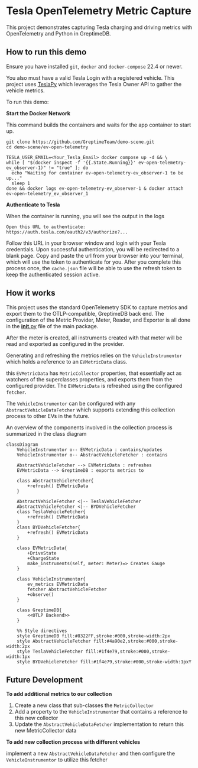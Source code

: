 # Tesla OpenTelemetry Metric Capture

This project demonstrates capturing Tesla charging and
driving metrics with OpenTelemetry and Python in GreptimeDB.

## How to run this demo

Ensure you have installed `git`, `docker` and `docker-compose` 22.4 or newer.

You also must have a valid Tesla Login with a registered vehicle.
This project uses [TeslaPy](https://github.com/tdorssers/TeslaPy)
which leverages the Tesla Owner API to gather the vehicle metrics.

To run this demo:

**Start the Docker Network**

This command builds the containers and
waits for the app container to start up.

```shell
git clone https://github.com/GreptimeTeam/demo-scene.git
cd demo-scene/ev-open-telemetry

TESLA_USER_EMAIL=<Your_Tesla_Email> docker compose up -d && \
while [ "$(docker inspect -f '{{.State.Running}}' ev-open-telemetry-ev_observer-1)" != "true" ]; do
  echo "Waiting for container ev-open-telemetry-ev_observer-1 to be up..."
  sleep 1
done && docker logs ev-open-telemetry-ev_observer-1 & docker attach ev-open-telemetry_ev_observer_1
```

**Authenticate to Tesla**

When the container is running, you will see the output in the logs

`Open this URL to authenticate: https://auth.tesla.com/oauth2/v3/authorize?...`

Follow this URL in your browser window and login
with your Tesla credentials.  Upon successful authentication,
you will be redirected to a blank page.
Copy and paste the url from your browser
into your terminal, which will use the token to authenticate for you.
After you complete this process once, the `cache.json` file will be able to
use the refresh token to keep the authenticated session active.


## How it works
This project uses the standard OpenTelemetry SDK to capture metrics
and export them to the OTLP-compatible, GreptimeDB back end.
The configuration of the Metric Provider, Meter, Reader, and Exporter is all done in the [__init__.py](./ev_observer/ev_observer/__init__.py) file of the main package.

After the meter is created, all instruments created with that meter
will be read and exported as configured in the provider.

Generating and refreshing the metrics relies on the `VehicleInstrumentor` which holds a reference to an `EVMetricData` class.

this `EVMetricData` has `MetricCollector` properties, that essentially act as watchers of the superclasses properties, and exports them from the configured provider. The `EVMetricData` is refreshed using the configured `fetcher`.

The `VehicleInstrumentor` can be configured with any `AbstractVehicleDataFetcher` which supports extending this collection process to other EVs in the future.

An overview of the components involved in the collection process is summarized
in the class diagram
```mermaid
classDiagram
    VehicleInstrumentor o-- EVMetricData : contains/updates
    VehicleInstrumentor o-- AbstractVehicleFetcher : contains

    AbstractVehicleFetcher --> EVMetricData : refreshes
    EVMetricData --> GreptimeDB : exports metrics to

    class AbstractVehicleFetcher{
        +refresh() EVMetricData
    }

    AbstractVehicleFetcher <|-- TeslaVehicleFetcher
    AbstractVehicleFetcher <|-- BYDVehicleFetcher
    class TeslaVehicleFetcher{
        +refresh() EVMetricData
    }
    class BYDVehicleFetcher{
        +refresh() EVMetricData
    }

    class EVMetricData{
        +DriveState
        +ChargeState
        make_instruments(self, meter: Meter)=> Creates Gauge
    }

    class VehicleInstrumentor{
        ev_metrics EVMetricData
        fetcher AbstractVehicleFetcher
        +observe()
    }

    class GreptimeDB{
        <<OTLP Backend>>
    }

    %% Style directives
    style GreptimeDB fill:#8322FF,stroke:#000,stroke-width:2px
    style AbstractVehicleFetcher fill:#4a90e2,stroke:#000,stroke-width:2px
    style TeslaVehicleFetcher fill:#1f4e79,stroke:#000,stroke-width:1px
    style BYDVehicleFetcher fill:#1f4e79,stroke:#000,stroke-width:1pxY
```

## Future Development
**To add additional metrics to our collection**
1. Create a new class that sub-classes the `MetricCollector`
2. Add a property to the `VehicleInstrumentor` that contains a reference to this new collector
3. Update the `AbstractVehicleDataFetcher` implementation to return this new MetricCollector data

**To add new collection process with different vehicles**

implement a new `AbstractVehicleDataFetcher` and then configure the `VehicleInstrumentor` to utilize this fetcher
